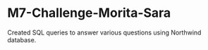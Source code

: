 # M7-Challenge-Morita-Sara

Created SQL queries to answer various questions using Northwind database.
